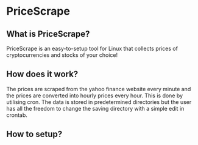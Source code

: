 # PriceScrape

## What is PriceScrape?

  PriceScrape is an easy-to-setup tool for Linux that collects prices of cryptocurrencies and stocks of your choice!
  
## How does it work?

  The prices are scraped from the yahoo finance website every minute and the prices are converted into hourly prices every hour.
  This is done by utilising cron. The data is stored in predetermined directories but the user has all the freedom to change
  the saving directory with a simple edit in crontab.
  
## How to setup?

  
